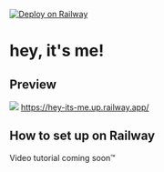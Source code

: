 [![Deploy on Railway](https://railway.app/button.svg)](https://railway.app/new/template/nQXyQ4?referralCode=stefa-n)

# hey, it's me!
## Preview
![](https://i.imgur.com/mgqu53T.png)
https://hey-its-me.up.railway.app/


## How to set up on Railway
Video tutorial coming soon™️
